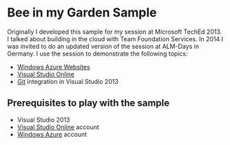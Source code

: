 # Bee in my Garden Sample 

Originally I developed this sample for my session at Microsoft TechEd 2013. I talked about building in the cloud
with Team Foundation Services. In 2014 I was invited to do an updated version of the session at ALM-Days in Germany.
I use the session to demonstrate the following topics:

* [Windows Azure Websites](http://www.windowsazure.com/en-us/services/web-sites/)
* [Visual Studio Online](http://www.visualstudio.com/)
* [Git](http://git-scm.com/) integration in Visual Studio 2013
  
## Prerequisites to play with the sample

* Visual Studio 2013
* [Visual Studio Online](http://www.visualstudio.com/) account
* [Windows Azure](http://www.windowsazure.com/) account
